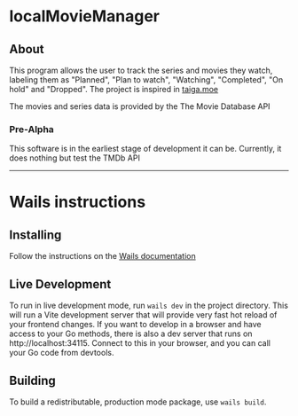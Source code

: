 # localMovieManager

## About
This program allows the user to track the series and movies they watch, labeling them as "Planned", "Plan to watch", 
"Watching", "Completed", "On hold" and "Dropped". The project is inspired in [taiga.moe](https://github.com/erengy/taiga)

The movies and series data is provided by the The Movie Database API

### Pre-Alpha
This software is in the earliest stage of development it can be. Currently, it does nothing but test
the TMDb API

---
# Wails instructions
## Installing
Follow the instructions on the [Wails documentation](https://wails.io/docs/gettingstarted/installation/)

## Live Development

To run in live development mode, run `wails dev` in the project directory. This will run a Vite development
server that will provide very fast hot reload of your frontend changes. If you want to develop in a browser
and have access to your Go methods, there is also a dev server that runs on http://localhost:34115. Connect
to this in your browser, and you can call your Go code from devtools.

## Building

To build a redistributable, production mode package, use `wails build`.
